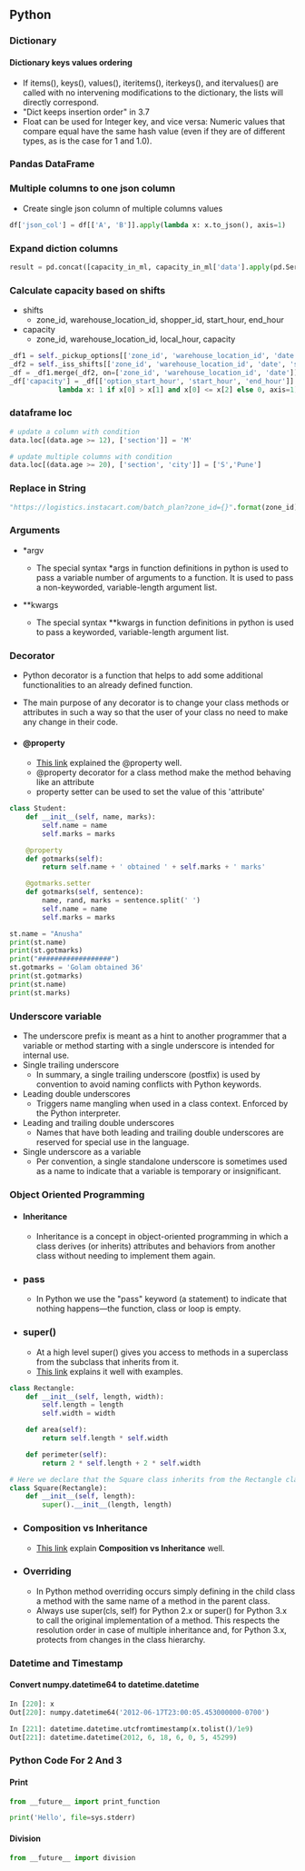 Python 
--

### Dictionary

#### Dictionary keys values ordering
  - If items(), keys(), values(), iteritems(), iterkeys(), and itervalues() are called with no intervening modifications to the dictionary, the lists will directly correspond.
  - "Dict keeps insertion order" in 3.7
  - Float can be used for Integer key, and vice versa: Numeric values that compare equal have the same hash value (even if they are of different types, as is the case for 1 and 1.0).

### Pandas DataFrame

### Multiple columns to one json column

  - Create single json column of multiple columns values

```python
df['json_col'] = df[['A', 'B']].apply(lambda x: x.to_json(), axis=1)
```

### Expand diction columns
```python
result = pd.concat([capacity_in_ml, capacity_in_ml['data'].apply(pd.Series)], axis=1)
```

### Calculate capacity based on shifts

  - shifts
    - zone_id, warehouse_location_id, shopper_id, start_hour, end_hour
  - capacity
    - zone_id, warehouse_location_id, local_hour, capacity

```python
_df1 = self._pickup_options[['zone_id', 'warehouse_location_id', 'date', 'option_start_hour']]
_df2 = self._iss_shifts[['zone_id', 'warehouse_location_id', 'date', 'start_hour', 'end_hour']]
_df = _df1.merge(_df2, on=['zone_id', 'warehouse_location_id', 'date'])
_df['capacity'] = _df[['option_start_hour', 'start_hour', 'end_hour']].apply(
            lambda x: 1 if x[0] > x[1] and x[0] <= x[2] else 0, axis=1)
```

### dataframe loc
```python
# update a column with condition
data.loc[(data.age >= 12), ['section']] = 'M'

# update multiple columns with condition
data.loc[(data.age >= 20), ['section', 'city']] = ['S','Pune'] 
```


### Replace in String

```python
"https://logistics.instacart.com/batch_plan?zone_id={}".format(zone_id)
```

### Arguments

  - *argv
    - The special syntax *args in function definitions in python is used to pass a variable number of arguments to a function. It is used to pass a non-keyworded, variable-length argument list.

  - **kwargs
    - The special syntax **kwargs in function definitions in python is used to pass a keyworded, variable-length argument list.

### Decorator

  - Python decorator is a function that helps to add some additional functionalities to an already defined function.
  - The main purpose of any decorator is to change your class methods or attributes in such a way so that the user of your class no need to make any change in their code.

  - #### @property
    - [This link](https://www.journaldev.com/14893/python-property-decorator) explained the @property well. 
    - @property decorator for a class method make the method behaving like an attribute
    - property setter can be used to set the value of this 'attribute'

```python
class Student:
    def __init__(self, name, marks):
        self.name = name
        self.marks = marks

    @property
    def gotmarks(self):
        return self.name + ' obtained ' + self.marks + ' marks'

    @gotmarks.setter
    def gotmarks(self, sentence):
        name, rand, marks = sentence.split(' ')
        self.name = name
        self.marks = marks

st.name = "Anusha"
print(st.name)
print(st.gotmarks)
print("##################")
st.gotmarks = 'Golam obtained 36'
print(st.gotmarks)
print(st.name)
print(st.marks)
```

### Underscore variable

  - The underscore prefix is meant as a hint to another programmer that a variable or method starting with a single underscore is intended for internal use.
  - Single trailing underscore
    - In summary, a single trailing underscore (postfix) is used by convention to avoid naming conflicts with Python keywords.
  - Leading double underscores
    - Triggers name mangling when used in a class context. Enforced by the Python interpreter.
  - Leading and trailing double underscores
    - Names that have both leading and trailing double underscores are reserved for special use in the language.
  - Single underscore as a variable
    - Per convention, a single standalone underscore is sometimes used as a name to indicate that a variable is temporary or insignificant.

### Object Oriented Programming

  - #### Inheritance
    - Inheritance is a concept in object-oriented programming in which a class derives (or inherits) attributes and behaviors from another class without needing to implement them again.

  - ### pass
    - In Python we use the "pass" keyword (a statement) to indicate that nothing happens—the function, class or loop is empty.

  - ### super()
    - At a high level super() gives you access to methods in a superclass from the subclass that inherits from it.
    - [This link](https://realpython.com/python-super/) explains it well with examples. 

```python
class Rectangle:
    def __init__(self, length, width):
        self.length = length
        self.width = width

    def area(self):
        return self.length * self.width

    def perimeter(self):
        return 2 * self.length + 2 * self.width

# Here we declare that the Square class inherits from the Rectangle class
class Square(Rectangle):
    def __init__(self, length):
        super().__init__(length, length)
```

  - ### Composition vs Inheritance
    - [This link](https://realpython.com/inheritance-composition-python/) explain **Composition vs Inheritance** well.

  - ### Overriding
    - In Python method overriding occurs simply defining in the child class a method with the same name of a method in the parent class.
    - Always use super(cls, self) for Python 2.x or super() for Python 3.x to call the original implementation of a method. This respects the resolution order in case of multiple inheritance and, for Python 3.x, protects from changes in the class hierarchy.

### Datetime and Timestamp

#### Convert numpy.datetime64 to datetime.datetime
```python
In [220]: x
Out[220]: numpy.datetime64('2012-06-17T23:00:05.453000000-0700')

In [221]: datetime.datetime.utcfromtimestamp(x.tolist()/1e9)
Out[221]: datetime.datetime(2012, 6, 18, 6, 0, 5, 45299)
```

### Python Code For 2 And 3

#### Print

```python
from __future__ import print_function

print('Hello', file=sys.stderr)
```

#### Division

```python
from __future__ import division
```
